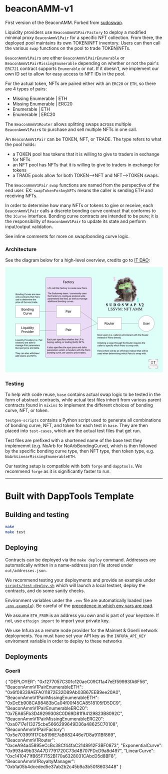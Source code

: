 # beaconAMM-v1

First version of the BeaconAMM. Forked from [sudoswap](https://github.com/sudoswap/lssvm/tree/9e8ee80f60682b8f3f73163f1870ff28f7e07668).

Liquidity providers use `BeaconAmmV1PairFactory` to deploy a modified minimal proxy `BeaconAmmV1Pair` for a specific NFT collection. From there, the deployed pool maintains its own TOKEN/NFT inventory. Users can then call the various `swap` functions on the pool to trade TOKEN/NFTs.

`BeaconAmmV1Pair`s are either `BeaconAmmV1PairEnumerable` or `BeaconAmmV1PairMissingEnumerable` depending on whether or not the pair's `ERC721` contract supports `Enumerable` or not. If it doesn't, we implement our own ID set to allow for easy access to NFT IDs in the pool.

For the actual token, NFTs are paired either with an `ERC20` or `ETH`, so there are 4 types of pairs:

* Missing Enumerable | ETH
* Missing Enumerable | ERC20
* Enumerable | ETH
* Enumerable | ERC20

The `BeaconAmmV1Router` allows splitting swaps across multiple `BeaconAmmV1Pair`s to purchase and sell multiple NFTs in one call.

An `BeaconAmmV1Pair` can be TOKEN, NFT, or TRADE.
The type refers to what the pool holds:
- a TOKEN pool has tokens that it is willing to give to traders in exchange for NFTs
- an NFT pool has NFTs that it is willing to give to traders in exchange for tokens
- a TRADE pools allow for both TOKEN-->NFT and NFT-->TOKEN swaps.

The `BeaconAmmV1Pair` `swap` functions are named from the perspective of the end user. EX: `swapTokenForAnyNFTs` means the caller is sending ETH and receiving NFTs.

In order to determine how many NFTs or tokens to give or receive, each `BeaconAmmV1Pair` calls a discrete bonding curve contract that conforms to the `ICurve` interface. Bonding curve contracts are intended to be pure; it is the responsibility of `BeaconAmmV1Pair` to update its state and perform input/output validation.

See inline comments for more on swap/bonding curve logic.

### Architecture

See the diagram below for a high-level overview, credits go to [IT DAO](https://twitter.com/InfoTokenDAO):

![overview of beaconAMM architecture](./diagram.png)

### Testing
To help with code reuse, `base` contains actual swap logic to be tested in the form of abstract contracts, while actual test files inherit from various parent contracts found in `mixins` to implement the different choices of bonding curve, NFT, or token.

`testgen-scripts` contains a Python script used to generate all combinations of bonding curve, NFT, and token for each test in `base`. They are then placed into `test-cases`, which are the actual test files that get run.

Test files are prefixed with a shortened name of the base test they implememnt (e.g. NoArb for NoArbBondingCurve), which is then followed by the specific bonding curve type, then NFT type, then token type, e.g. `NoArbLinearMissingEnumerableETH`.

Our testing setup is compatible with both `forge` and `dapptools`. We recommend `forge` as it is significantly faster to run.

---

# Built with DappTools Template

## Building and testing

```sh
make
make test
```

## Deploying

Contracts can be deployed via the `make deploy` command. Addresses are automatically
written in a name-address json file stored under `out/addresses.json`.

We recommend testing your deployments and provide an example under [`scripts/test-deploy.sh`](./scripts/test-deploy.sh)
which will launch a local testnet, deploy the contracts, and do some sanity checks.

Environment variables under the `.env` file are automatically loaded (see [`.env.example`](./.env.example)).
Be careful of the [precedence in which env vars are read](https://github.com/dapphub/dapptools/tree/2cf441052489625f8635bc69eb4842f0124f08e4/src/dapp#precedence).

We assume `ETH_FROM` is an address you own and is part of your keystore.
If not, use `ethsign import` to import your private key.

We use Infura as a remote node provider for the Mainnet & Goerli network deployments.
You must have set your API key as the `INFURA_API_KEY` enviroment variable in order to
deploy to these networks

## Deployments

### Goerli

{
  "DEPLOYER": "0x1277057C301c120aeC09Cf1a47eEf59993fA6F56",
  "BeaconAmmV1PairEnumerableETH": "0x6f08339AEFA011872E32D89Ab03B67EEB9ee20A0",
  "BeaconAmmV1PairMissingEnumerableETH": "0xDcEb908CA98483bCa04f00f45CA8518105fD5DC9",
  "BeaconAmmV1PairEnumerableERC20": "0x7EA65Fb3D49299308C0D69D81f94129823B8092C",
  "BeaconAmmV1PairMissingEnumerableERC20": "0xa0717e113275cbe5666299649D36a48625C70108",
  "BeaconAmmV1PairFactory": "0x5e703991f17Cb8196E7aB682446e7D8a911Bf869",
  "BeaconAmmV1Router": "0xceA94a45895eCcBc38Cf44faC2148912F3BF0873",
  "ExponentialCurve": "0x993d49b33A47D7791720C73d4B707FDcD9a8d497",
  "LinearCurve": "0xc1410471fB65F7152B170a6328031CAbcD5d8BF8",
  "BeaconAmmV1RoyaltyManager": "0xb1a05b4dceded5e37ab2b2c45b9a3b50f8603448"
}
